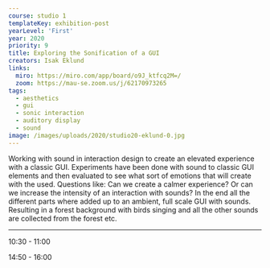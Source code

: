 ```yaml
---
course: studio 1
templateKey: exhibition-post
yearLevel: 'First'
year: 2020
priority: 9
title: Exploring the Sonification of a GUI
creators: Isak Eklund
links:
  miro: https://miro.com/app/board/o9J_ktfcq2M=/
  zoom: https://mau-se.zoom.us/j/62170973265
tags:
  - aesthetics
  - gui
  - sonic interaction
  - auditory display
  - sound
image: /images/uploads/2020/studio20-eklund-0.jpg
---
```


Working with sound in interaction design to create an elevated experience with a classic GUI. Experiments have been done with sound to classic GUI elements and then evaluated to see what sort of emotions that will create with the used. Questions like: Can we create a calmer experience? Or can we increase the intensity of an interaction with sounds? In the end all the different parts where added up to an ambient, full scale GUI with sounds. Resulting in a forest background with birds singing and all the other sounds are collected from the forest etc.

---

10:30 - 11:00

14:50 - 16:00
